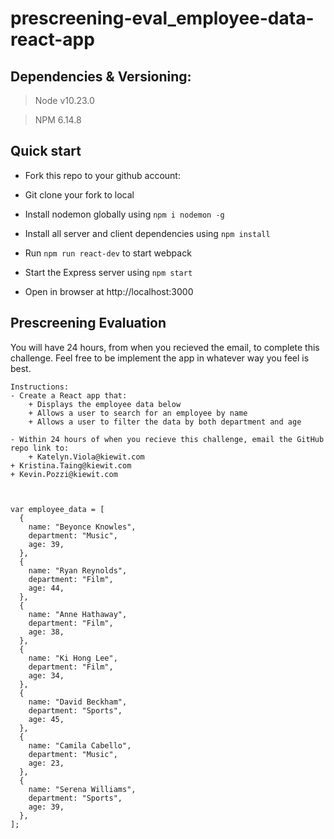 # prescreening-eval_employee-data-react-app

## Dependencies & Versioning:

> Node v10.23.0

> NPM 6.14.8

## Quick start

- Fork this repo to your github account:
- Git clone your fork to local

- Install nodemon globally using `npm i nodemon -g`
- Install all server and client dependencies using `npm install`
- Run `npm run react-dev` to start webpack
- Start the Express server using `npm start`
- Open in browser at http://localhost:3000

## Prescreening Evaluation

You will have 24 hours, from when you recieved the email, to complete this challenge.
Feel free to be implement the app in whatever way you feel is best.

    Instructions:
    - Create a React app that:
    	+ Displays the employee data below
    	+ Allows a user to search for an employee by name
    	+ Allows a user to filter the data by both department and age

    - Within 24 hours of when you recieve this challenge, email the GitHub repo link to:
    	+ Katelyn.Viola@kiewit.com
    + Kristina.Taing@kiewit.com
    + Kevin.Pozzi@kiewit.com



    var employee_data = [
      {
        name: "Beyonce Knowles",
        department: "Music",
        age: 39,
      },
      {
        name: "Ryan Reynolds",
        department: "Film",
        age: 44,
      },
      {
        name: "Anne Hathaway",
        department: "Film",
        age: 38,
      },
      {
        name: "Ki Hong Lee",
        department: "Film",
        age: 34,
      },
      {
        name: "David Beckham",
        department: "Sports",
        age: 45,
      },
      {
        name: "Camila Cabello",
        department: "Music",
        age: 23,
      },
      {
        name: "Serena Williams",
        department: "Sports",
        age: 39,
      },
    ];
